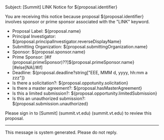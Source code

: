 Subject: [Summit] LINK Notice for ${proposal.identifier} 

You are receiving this notice because proposal ${proposal.identifier} involves sponsor or prime sponsor associated with the "LINK" keyword.
 
* Proposal Label: ${proposal.name} 
* Principal Investigator: ${proposal.principalInvestigator.reverseDisplayName} 
* Submitting Organization: ${proposal.submittingOrganization.name} 
* Sponsor: ${proposal.sponsor.name} 
* Prime Sponsor: [#if (proposal.primeSponsor)??]${proposal.primeSponsor.name}[#else]NA[/#if] 
* Deadline: ${proposal.deadline?string["EEE, MMM d, yyyy, hh:mm a zzz"]} 
* Is there a solicitation?: ${proposal.oppotunity.solicitation} 
* Is there a master agreement?: ${proposal.hasMasterAgreement} 
* Is this a limited submission?: ${proposal.opportunity.limitedSubmission} 
* Is this an unauthorized submission?: ${proposal.submission.unauthorized} 

Please sign in to [Summit] (summit.vt.edu) (summit.vt.edu) to review this proposal. 

------------------------------------------------------------------------ 
This message is system generated. 
Please do not reply.
